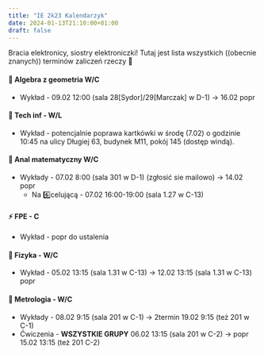 ```yaml
---
title: "IE 2k23 Kalendarzyk"
date: 2024-01-13T21:10:00+01:00
draft: false
---
```


Bracia elektronicy, siostry elektroniczki! Tutaj jest lista wszystkich ((obecnie znanych)) terminów zaliczeń rzeczy 🎉


#### 📐 Algebra z geometria W/C
- Wykład - 09.02 12:00 (sala 28[Sydor]/29[Marczak] w D-1) -> 16.02 popr
#### 💾 Tech inf - W/L
- Wykład - potencjalnie poprawa kartkówki w środę (7.02) o godzinie 10:45 na ulicy Długiej 63, budynek M11, pokój 145 (dostęp windą).
#### 🍺 Anal matematyczny W/C
- Wykłady - 07.02 8:00 (sala 301 w D-1) (zgłosić sie mailowo) -> 14.02 popr
	- Na 6️⃣celującą - 07.02 16:00-19:00 (sala 1.27 w C-13)
#### ⚡ FPE - C
- Wykład - popr do ustalenia
#### 🏹 Fizyka - W/C
- Wykład - 05.02 13:15 (sala 1.31 w C-13) -> 12.02 13:15 (sala 1.31 w C-13) popr
#### 📏 Metrologia - W/C
- Wykłady - 08.02 9:15 (sala 201 w C-1) -> 2termin 19.02 9:15 (też 201 w C-1)
- Ćwiczenia - **WSZYSTKIE GRUPY** 06.02 13:15 (sala 201 w C-2) -> popr 15.02 13:15 (też 201 C-2)


